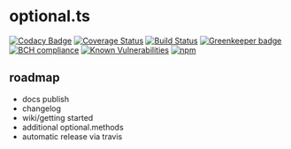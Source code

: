 # optional.ts

[![Codacy Badge](https://api.codacy.com/project/badge/Grade/07941684e9ed4a4aab38220b749fe28d)](https://app.codacy.com/app/glipecki/optional-ts?utm_source=github.com&utm_medium=referral&utm_content=glipecki/optional-ts&utm_campaign=badger)
[![Coverage Status](https://coveralls.io/repos/github/glipecki/optional-ts/badge.svg?branch=master)](https://coveralls.io/github/glipecki/optional-ts?branch=master)
[![Build Status](https://travis-ci.org/glipecki/optional-ts.svg?branch=master)](https://travis-ci.org/glipecki/optional-ts)
[![Greenkeeper badge](https://badges.greenkeeper.io/glipecki/optional-ts.svg)](https://greenkeeper.io/)
[![BCH compliance](https://bettercodehub.com/edge/badge/glipecki/optional-ts?branch=master)](https://bettercodehub.com/results/glipecki/optional-ts)
[![Known Vulnerabilities](https://snyk.io/test/github/glipecki/optional-ts/badge.svg)](https://snyk.io/test/github/glipecki/optional-ts)
[![npm](https://img.shields.io/npm/v/optional-ts.svg)](https://www.npmjs.com/package/optional-ts)

## roadmap

- docs publish
- changelog
- wiki/getting started
- additional optional.methods
- automatic release via travis
